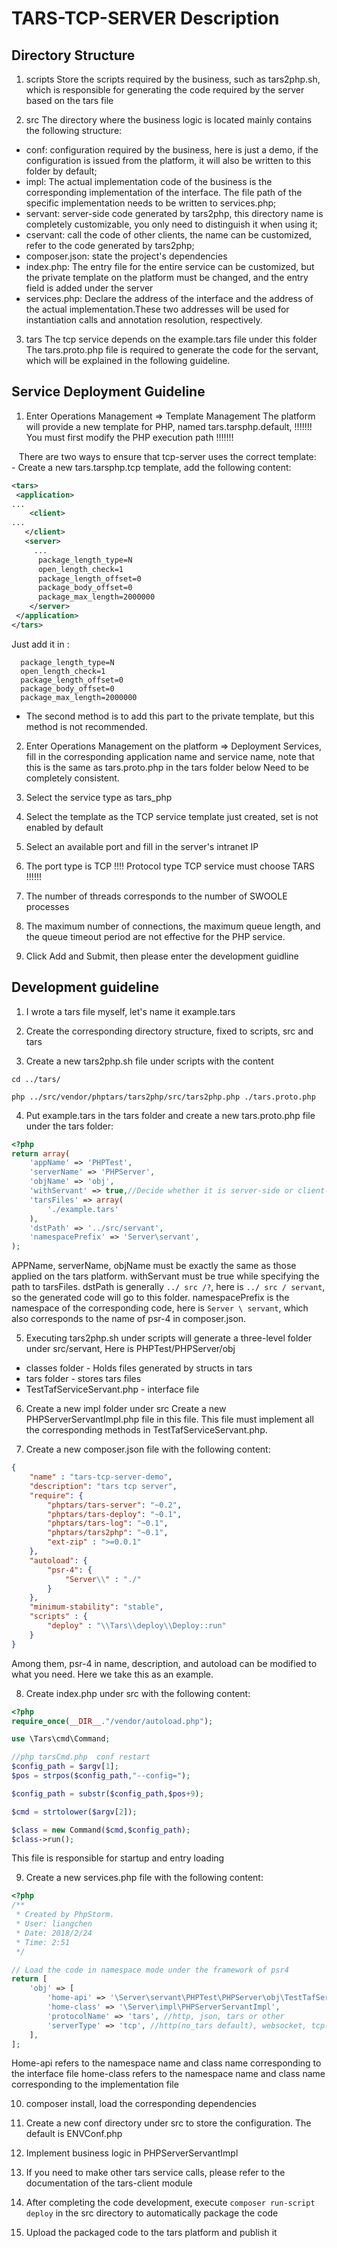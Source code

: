 # TARS-TCP-SERVER Description

## Directory Structure

1. scripts
Store the scripts required by the business, such as tars2php.sh, which is responsible for generating the code required by the server based on the tars file

2. src
The directory where the business logic is located mainly contains the following structure:
- conf: configuration required by the business, here is just a demo, if the configuration is issued from the platform, it will also be written to this folder by default;
- impl: The actual implementation code of the business is the corresponding implementation of the interface. The file path of the specific implementation needs to be written to services.php;
- servant: server-side code generated by tars2php, this directory name is completely customizable, you only need to distinguish it when using it;
- cservant: call the code of other clients, the name can be customized, refer to the code generated by tars2php;
- composer.json: state the project's dependencies
- index.php: The entry file for the entire service can be customized, but the private template on the platform must be changed, and the entry field is added under the server
- services.php: Declare the address of the interface and the address of the actual implementation.These two addresses will be used for instantiation calls and annotation resolution, respectively.

3. tars
The tcp service depends on the example.tars file under this folder
The tars.proto.php file is required to generate the code for the servant, which will be explained in the following guideline.

## Service Deployment Guideline

1. Enter Operations Management => Template Management
The platform will provide a new template for PHP, named tars.tarsphp.default, !!!!!!! You must first modify the PHP execution path !!!!!!!

   There are two ways to ensure that tcp-server uses the correct template:
   - Create a new tars.tarsphp.tcp template, add the following content:
  ```xml
  <tars>
   <application>
  ...
      <client>
  ...
     </client>
     <server>
       ...
        package_length_type=N
        open_length_check=1
        package_length_offset=0
        package_body_offset=0
        package_max_length=2000000
      </server>
   </application>
  </tars>
  ```
  Just add it in <server>:
  ```
    package_length_type=N
    open_length_check=1
    package_length_offset=0
    package_body_offset=0
    package_max_length=2000000
  ```
  - The second method is to add this part to the private template, but this method is not recommended.

2. Enter Operations Management on the platform => Deployment Services, fill in the corresponding application name and service name, note that this is the same as tars.proto.php in the tars folder below
Need to be completely consistent.

3. Select the service type as tars_php

4. Select the template as the TCP service template just created, set is not enabled by default

5. Select an available port and fill in the server's intranet IP

6. The port type is TCP
!!!! Protocol type TCP service must choose TARS !!!!!!

7. The number of threads corresponds to the number of SWOOLE processes

8. The maximum number of connections, the maximum queue length, and the queue timeout period are not effective for the PHP service.

9. Click Add and Submit, then please enter the development guidline

## Development guideline


1. I wrote a tars file myself, let's name it example.tars

2. Create the corresponding directory structure, fixed to scripts, src and tars

3. Create a new tars2php.sh file under scripts with the content

```
cd ../tars/

php ../src/vendor/phptars/tars2php/src/tars2php.php ./tars.proto.php
```

4. Put example.tars in the tars folder and create a new tars.proto.php file under the tars folder:

```php
<?php
return array(
    'appName' => 'PHPTest',
    'serverName' => 'PHPServer',
    'objName' => 'obj',
    'withServant' => true,//Decide whether it is server-side or client-side automatic generation
    'tarsFiles' => array(
        './example.tars'
    ),
    'dstPath' => '../src/servant',
    'namespacePrefix' => 'Server\servant',
);
```

APPName, serverName, objName must be exactly the same as those applied on the tars platform. withServant must be true while specifying the path to tarsFiles.
dstPath is generally `../ src /?`, here is `../ src / servant`, so the generated code will go to this folder.
namespacePrefix is the namespace of the corresponding code, here is `Server \ servant`, which also corresponds to the name of psr-4 in composer.json.

5. Executing tars2php.sh under scripts will generate a three-level folder under src/servant,
Here is PHPTest/PHPServer/obj
* classes folder - Holds files generated by structs in tars
* tars folder - stores tars files
* TestTafServiceServant.php - interface file

6. Create a new impl folder under src
Create a new PHPServerServantImpl.php file in this file. This file must implement all the corresponding methods in TestTafServiceServant.php.

7. Create a new composer.json file with the following content:
```json
{
    "name" : "tars-tcp-server-demo",
    "description": "tars tcp server",
    "require": {
        "phptars/tars-server": "~0.2",
        "phptars/tars-deploy": "~0.1",
        "phptars/tars-log": "~0.1",
        "phptars/tars2php": "~0.1",
        "ext-zip" : ">=0.0.1"
    },
    "autoload": {
        "psr-4": {
            "Server\\" : "./"
        }
    },
    "minimum-stability": "stable",
    "scripts" : {
        "deploy" : "\\Tars\\deploy\\Deploy::run"
    }
}

```
Among them, psr-4 in name, description, and autoload can be modified to what you need. Here we take this as an example.

8. Create index.php under src with the following content:
```php
<?php
require_once(__DIR__."/vendor/autoload.php");

use \Tars\cmd\Command;

//php tarsCmd.php  conf restart
$config_path = $argv[1];
$pos = strpos($config_path,"--config=");

$config_path = substr($config_path,$pos+9);

$cmd = strtolower($argv[2]);

$class = new Command($cmd,$config_path);
$class->run();

```
This file is responsible for startup and entry loading

9. Create a new services.php file with the following content:

```php
<?php
/**
 * Created by PhpStorm.
 * User: liangchen
 * Date: 2018/2/24
 * Time: 2:51 
 */

// Load the code in namespace mode under the framework of psr4
return [
    'obj' => [
        'home-api' => '\Server\servant\PHPTest\PHPServer\obj\TestTafServiceServant',
        'home-class' => '\Server\impl\PHPServerServantImpl',
        'protocolName' => 'tars', //http, json, tars or other
        'serverType' => 'tcp', //http(no_tars default), websocket, tcp(tars default), udp
    ],
];
```

Home-api refers to the namespace name and class name corresponding to the interface file
home-class refers to the namespace name and class name corresponding to the implementation file

10. composer install, load the corresponding dependencies

11. Create a new conf directory under src to store the configuration. The default is ENVConf.php

12. Implement business logic in PHPServerServantImpl

13. If you need to make other tars service calls, please refer to the documentation of the tars-client module

14. After completing the code development, execute `composer run-script deploy` in the src directory to automatically package the code

15. Upload the packaged code to the tars platform and publish it
